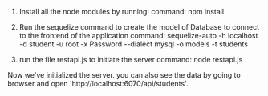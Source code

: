 1. Install all the node modules by running:
command: npm install

2. Run the sequelize command to create the model of Database to connect to the frontend of the application
command: sequelize-auto -h localhost -d student -u root -x Password --dialect mysql -o models -t students

3. run the file restapi.js to initiate the server
command: node restapi.js

Now we've initialized the server.
you can also see the data by going to browser and open 'http://localhost:6070/api/students'.
